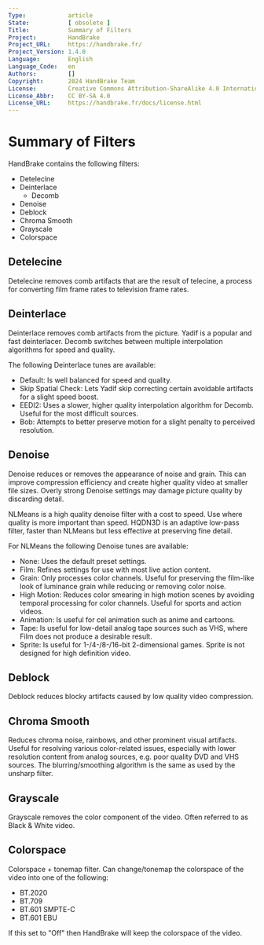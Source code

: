 ```yaml
---
Type:            article
State:           [ obsolete ]
Title:           Summary of Filters
Project:         HandBrake
Project_URL:     https://handbrake.fr/
Project_Version: 1.4.0
Language:        English
Language_Code:   en
Authors:         []
Copyright:       2024 HandBrake Team
License:         Creative Commons Attribution-ShareAlike 4.0 International
License_Abbr:    CC BY-SA 4.0
License_URL:     https://handbrake.fr/docs/license.html
---
```


Summary of Filters
=============================


HandBrake contains the following filters:

- Detelecine
- Deinterlace 
  - Decomb
- Denoise
- Deblock
- Chroma Smooth
- Grayscale
- Colorspace


Detelecine
----------

Detelecine removes comb artifacts that are the result of telecine, a process for converting film frame rates to television frame rates.


Deinterlace
-----------

Deinterlace removes comb artifacts from the picture. 
Yadif is a popular and fast deinterlacer. 
Decomb switches between multiple interpolation algorithms for speed and quality.

The following Deinterlace tunes are available:
- Default: Is well balanced for speed and quality.
- Skip Spatial Check: Lets Yadif skip correcting certain avoidable artifacts for a slight speed boost.
- EEDI2: Uses a slower, higher quality interpolation algorithm for Decomb. Useful for the most difficult sources.
- Bob: Attempts to better preserve motion for a slight penalty to perceived resolution.


Denoise
-------

Denoise reduces or removes the appearance of noise and grain. This can improve compression efficiency and create higher quality video at smaller file sizes. 
Overly strong Denoise settings may damage picture quality by discarding detail.

NLMeans is a high quality denoise filter with a cost to speed. Use where quality is more important than speed.
HQDN3D is an adaptive low-pass filter, faster than NLMeans but less effective at preserving fine detail.

For NLMeans the following Denoise tunes are available:
- None: Uses the default preset settings.
- Film: Refines settings for use with most live action content.
- Grain: Only processes color channels. Useful for preserving the film-like look of luminance grain while reducing or removing color noise.
- High Motion: Reduces color smearing in high motion scenes by avoiding temporal processing for color channels. Useful for sports and action videos.
- Animation: Is useful for cel animation such as anime and cartoons.
- Tape: Is useful for low-detail analog tape sources such as VHS, where Film does not produce a desirable result.
- Sprite: Is useful for 1-/4-/8-/16-bit 2-dimensional games. Sprite is not designed for high definition video.


Deblock
-------

Deblock reduces blocky artifacts caused by low quality video compression.


Chroma Smooth
-------------

Reduces chroma noise, rainbows, and other prominent visual artifacts. Useful for resolving various color-related issues, especially with lower resolution content from analog sources, e.g. poor quality DVD and VHS sources. The blurring/smoothing algorithm is the same as used by the unsharp filter.


Grayscale
---------

Grayscale removes the color component of the video. Often referred to as Black & White video.


Colorspace
----------

Colorspace + tonemap filter. Can change/tonemap the colorspace of the video into one of the following:

- BT.2020
- BT.709
- BT.601 SMPTE-C
- BT.601 EBU

If this set to "Off" then HandBrake will keep the colorspace of the video.
